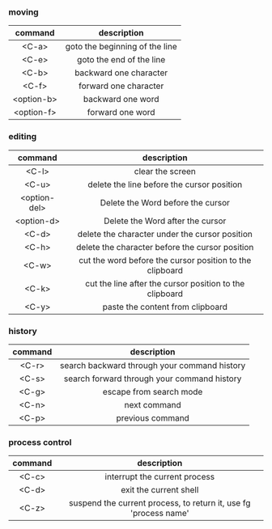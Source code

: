 ### moving
| command | description |
| :-: | :-: |
| \<C-a> | goto the beginning of the line |
| \<C-e> | goto the end of the line |
| \<C-b> | backward one character |
| \<C-f> | forward one character |
| \<option-b> | backward one word |
| \<option-f> | forward one word |

### editing
| command | description |
| :-: | :-: |
| \<C-l> | clear the screen |
| \<C-u> | delete the line before the cursor position |
| \<option-del> | Delete the Word before the cursor |
| \<option-d> | Delete the Word after the cursor |
| \<C-d> | delete the character under the cursor position |
| \<C-h> | delete the character before the cursor position |
| \<C-w> | cut the word before the cursor position to the clipboard |
| \<C-k> | cut the line after the cursor position to the clipboard |
| \<C-y> | paste the content from clipboard |

### history
| command | description |
| :-: | :-: |
| \<C-r> | search backward through your command history |
| \<C-s> | search forward through your command history |
| \<C-g> | escape from search mode |
| \<C-n> | next command |
| \<C-p> | previous command |

### process control
| command | description |
| :-: | :-: |
| \<C-c> | interrupt the current process |
| \<C-d> | exit the current shell |
| \<C-z> | suspend the current process, to return it, use fg 'process name' |